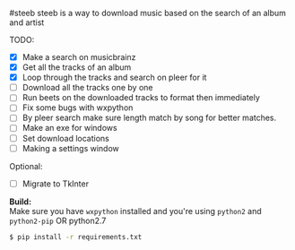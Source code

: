 #steeb
steeb is a way to download music based on the search of an album and artist

TODO:
- [x] Make a search on musicbrainz
- [x] Get all the tracks of an album
- [x] Loop through the tracks and search on pleer for it
- [ ] Download all the tracks one by one
- [ ] Run beets on the downloaded tracks to format then immediately
- [ ] Fix some bugs with wxpython
- [ ] By pleer search make sure length match by song for better matches.
- [ ] Make an exe for windows
- [ ] Set download locations
- [ ] Making a settings window

Optional:
- [ ] Migrate to TkInter

**Build:**  
Make sure you have `wxpython` installed and you're using `python2` and `python2-pip` OR python2.7

```bash
$ pip install -r requirements.txt 
```
